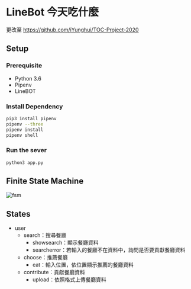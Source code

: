 # LineBot 今天吃什麼

更改至
https://github.com/iYunghui/TOC-Project-2020

## Setup
### Prerequisite
* Python 3.6
* Pipenv
* LineBOT

### Install Dependency
```sh
pip3 install pipenv
pipenv --three
pipenv install
pipenv shell
```

### Run the sever

```sh
python3 app.py
```

## Finite State Machine
![fsm](https://i.imgur.com/1FnqOuf.png)

## States

* user
  * search：搜尋餐廳
    * showsearch：顯示餐廳資料
    * searcherror：若輸入的餐廳不在資料中，詢問是否要貢獻餐廳資料
  * choose：推薦餐廳
    * eat：輸入位置，依位置顯示推薦的餐廳資料
  * contribute：貢獻餐廳資料
    * upload：依照格式上傳餐廳資料
